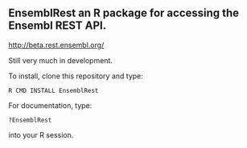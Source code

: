 ## EnsemblRest an R package for accessing the Ensembl REST API.

http://beta.rest.ensembl.org/

Still very much in development.

To install, clone this repository and type:

    R CMD INSTALL EnsemblRest

For documentation, type:

    ?EnsemblRest

into your R session.